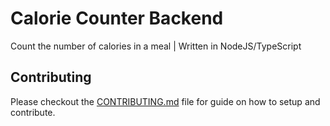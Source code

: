 # Calorie Counter Backend

Count the number of calories in a meal | Written in NodeJS/TypeScript

## Contributing

Please checkout the [CONTRIBUTING.md](CONTRIBUTING.md) file for guide on how to
setup and contribute.
